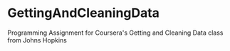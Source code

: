 # GettingAndCleaningData
Programming Assignment for Coursera's Getting and Cleaning Data class from Johns Hopkins
